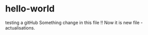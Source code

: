 # hello-world
testing a gitHub
Something change in this file !!
Now it is new file - actualisations.
